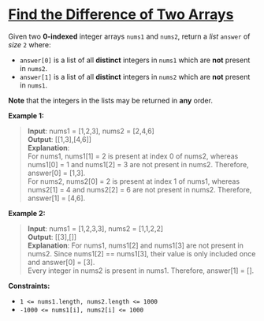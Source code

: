 # [Find the Difference of Two Arrays](https://leetcode.com/problems/find-the-difference-of-two-arrays/description/)

Given two **0-indexed** integer arrays `nums1` and `nums2`, return a _list_ `answer` of _size_ `2` where:

- `answer[0]` is a list of all **distinct** integers in `nums1` which are **not** present in `nums2`.
- `answer[1]` is a list of all **distinct** integers in `nums2` which are **not** present in `nums1`.

**Note** that the integers in the lists may be returned in **any** order.

**Example 1:**

> **Input**: nums1 = [1,2,3], nums2 = [2,4,6]  
> **Output**: [[1,3],[4,6]]  
> **Explanation**:  
> For nums1, nums1[1] = 2 is present at index 0 of nums2, whereas nums1[0] = 1 and nums1[2] = 3 are not present in nums2. Therefore, answer[0] = [1,3].  
> For nums2, nums2[0] = 2 is present at index 1 of nums1, whereas nums2[1] = 4 and nums2[2] = 6 are not present in nums2. Therefore, answer[1] = [4,6].

**Example 2:**

> **Input**: nums1 = [1,2,3,3], nums2 = [1,1,2,2]  
> **Output**: [[3],[]]  
> **Explanation**:
> For nums1, nums1[2] and nums1[3] are not present in nums2. Since nums1[2] == nums1[3], their value is only included once and answer[0] = [3].  
> Every integer in nums2 is present in nums1. Therefore, answer[1] = [].

**Constraints:**

- `1 <= nums1.length, nums2.length <= 1000`
- `-1000 <= nums1[i], nums2[i] <= 1000`
